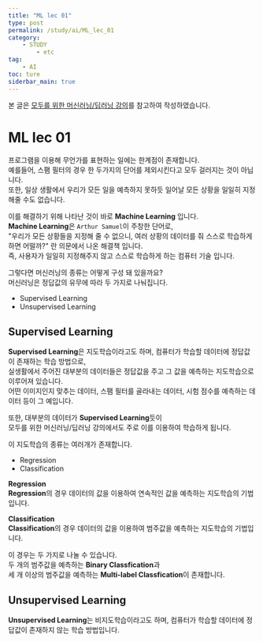 ```yaml
---
title: "ML lec 01"
type: post
permalink: /study/ai/ML_lec_01
category: 
    - STUDY
        - etc
tag:
    - AI
toc: ture
siderbar_main: true
---
```

본 글은 [모두를 위한 머신러닝/딥러닝 강의](https://hunkim.github.io/ml/)를 참고하여 작성하였습니다.

# ML lec 01
프로그램을 이용해 무언가를 표현하는 일에는 한계점이 존재합니다.  
예를들어, 스팸 필터의 경우 한 두가지의 단어를 제외시킨다고 모두 걸러지는 것이 아닙니다.    
또한, 일상 생활에서 우리가 모든 일을 예측하지 못하듯 일어날 모든 상황을 일일히 지정해줄 수도 없습니다.  

이를 해결하기 위해 나타난 것이 바로 **Machine Learning** 입니다.  
**Machine Learning**은 `Arthur Samuel`이 주창한 단어로,  
"우리가 모든 상황들을 지정해 줄 수 없으니, 여러 상황의 데이터를 줘 스스로 학습하게 하면 어떨까?"
란 의문에서 나온 해결책 입니다.  
즉, 사용자가 일일히 지정해주지 않고 스스로 학습하게 하는 컴퓨터 기술 입니다.

그렇다면 머신러닝의 종류는 어떻게 구성 돼 있을까요?  
머신러닝은 정답값의 유무에 따라 두 가지로 나눠집니다.  
- Supervised Learning
- Unsupervised Learning

## Supervised Learning
**Supervised Learning**은 지도학습이라고도 하며, 컴퓨터가 학습할 데이터에 정답값이 존재하는 학습 방법으로,  
실생활에서 주어진 대부분의 데이터들은 정답값을 주고 그 값을 예측하는 지도학습으로 이루어져 있습니다.      
어떤 이미지인지 맞추는 데이터, 스팸 필터를 골라내는 데이터, 시험 점수를 예측하는 데이터 등이 그 예입니다.  

또한, 대부분의 데이터가 **Supervised Learning**듯이  
모두를 위한 머신러닝/딥러닝 강의에서도 주로 이를 이용하여 학습하게 됩니다.  

이 지도학습의 종류는 여러개가 존재합니다.  
- Regression
- Classification

**Regression**  
**Regression**의 경우 데이터의 값을 이용하여 연속적인 값을 예측하는 지도학습의 기법입니다.  

**Classification**  
**Classification**의 경우 데이터의 값을 이용하여 범주값을 예측하는 지도학습의 기법입니다.  

이 경우는 두 가지로 나눌 수 있습니다.  
두 개의 범주값을 예측하는 **Binary Classfication**과  
세 개 이상의 범주값을 예측하는 **Multi-label Classfication**이 존재합니다.

## Unsupervised Learning
**Unsupervised Learning**는 비지도학습이라고도 하며, 컴퓨터가 학습할 데이터에 정답값이 존재하지 않는 학습 방법입니다.
